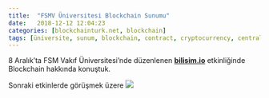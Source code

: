 ```yaml
---
title:  "FSMV Üniversitesi Blockchain Sunumu"
date:   2018-12-12 12:04:23
categories: [blockchainturk.net, blockchain]
tags: [üniversite, sunum, blockchain, contract, cryptocurrency, centralized, decentralized, distributed, sanal, para, dijital, kripto, byzantine, bizans, general, Distributed, Legder, Bitcoin, Block, Mehmet Cem Yücel, Mehmet, Cem, Yucel, Yücel, blockchainturk, blockchainturk.net]
---
```


8 Aralık’ta FSM Vakıf Üniversitesi’nde düzenlenen <a style="font-weight:bold" href="http://bilisim.io?utm_source=mehmetcemyucel.com&utm_medium=refferal&utm_campaign=blog" target="_blank">bilisim.io</a> etkinliğinde Blockchain hakkında konuştuk.

Sonraki etkinlerde görüşmek üzere
![](https://cdn-images-1.medium.com/max/800/1*FOSTit_q9bjS-26yrO9CSg.jpeg)

